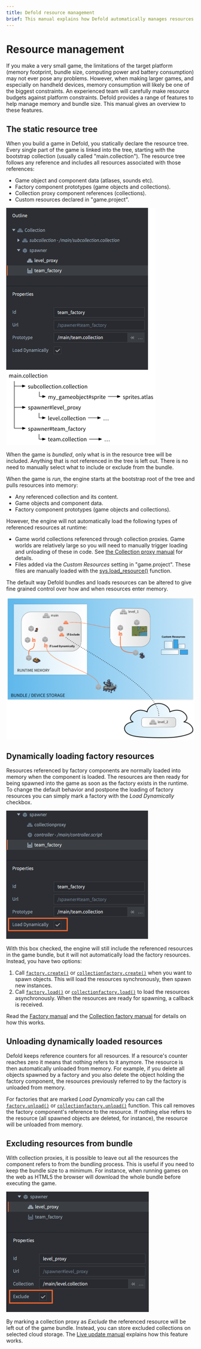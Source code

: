 ```yaml
---
title: Defold resource management
brief: This manual explains how Defold automatically manages resources and how you can manually manage loading of resources to adher to memory footprint and bundle size constraints.
---
```


# Resource management

If you make a very small game, the limitations of the target platform (memory footprint, bundle size, computing power and battery consumption) may not ever pose any problems. However, when making larger games, and especially on handheld devices, memory consumption will likely be one of the biggest constraints. An experienced team will carefully make resource budgets against platform constraints. Defold provides a range of features to help manage memory and bundle size. This manual gives an overview to these features.

## The static resource tree

When you build a game in Defold, you statically declare the resource tree. Every single part of the game is linked into the tree, starting with the bootstrap collection (usually called "main.collection"). The resource tree follows any reference and includes all resources associated with those references:

- Game object and component data (atlases, sounds etc).
- Factory component prototypes (game objects and collections).
- Collection proxy component references (collections).
- Custom resources declared in "game.project".

![Resource tree](images/resource/resource_tree.png)

When the game is *bundled*, only what is in the resource tree will be included. Anything that is not referenced in the tree is left out. There is no need to manually select what to include or exclude from the bundle.

When the game is *run*, the engine starts at the bootstrap root of the tree and pulls resources into memory:

- Any referenced collection and its content.
- Game objects and component data.
- Factory component prototypes (game objects and collections).

However, the engine will not automatically load the following types of referenced resources at runtime:

- Game world collections referenced through collection proxies. Game worlds are relatively large so you will need to manually trigger loading and unloading of these in code. See [the Collection proxy manual](/manuals/collection-proxy) for details.
- Files added via the *Custom Resources* setting in "game.project". These files are manually loaded with the [sys.load_resource()](/ref/sys/#sys.load_resource) function.

The default way Defold bundles and loads resources can be altered to give fine grained control over how and when resources enter memory.

![Resource loading](images/resource/loading.png)

## Dynamically loading factory resources

Resources referenced by factory components are normally loaded into memory when the component is loaded. The resources are then ready for being spawned into the game as soon as the factory exists in the runtime. To change the default behavior and postpone the loading of factory resources you can simply mark a factory with the *Load Dynamically* checkbox.

![Load dynamically](images/resource/load_dynamically.png)

With this box checked, the engine will still include the referenced resources in the game bundle, but it will not automatically load the factory resources. Instead, you have two options:

1. Call [`factory.create()`](/ref/factory/#factory.create) or [`collectionfactory.create()`](/ref/collectionfactory/#collectionfactory.create) when you want to spawn objects. This  will load the resources synchronously, then spawn new instances.
2. Call [`factory.load()`](/ref/factory/#factory.load) or [`collectionfactory.load()`](/ref/collectionfactory/#collectionfactory.load) to load the resources asynchronously. When the resources are ready for spawning, a callback is received.

Read the [Factory manual](/manuals/factory) and the [Collection factory manual](/manuals/collection-factory) for details on how this works.

## Unloading dynamically loaded resources

Defold keeps reference counters for all resources. If a resource's counter reaches zero it means that nothing refers to it anymore. The resource is then automatically unloaded from memory. For example, if you delete all objects spawned by a factory and you also delete the object holding the factory component, the resources previously referred to by the factory is unloaded from memory.

For factories that are marked *Load Dynamically* you can call the [`factory.unload()`](/ref/factory/#factory.unload) or [`collectionfactory.unload()`](/ref/collectionfactory/#collectionfactory.unload) function. This call removes the factory component's reference to the resource. If nothing else refers to the resource (all spawned objects are deleted, for instance), the resource will be unloaded from memory.

## Excluding resources from bundle

With collection proxies, it is possible to leave out all the resources the component refers to from the bundling process. This is useful if you need to keep the bundle size to a minimum. For instance, when running games on the web as HTML5 the browser will download the whole bundle before executing the game.

![Exclude](images/resource/exclude.png)

By marking a collection proxy as *Exclude* the referenced resource will be left out of the game bundle. Instead, you can store excluded collections on selected cloud storage. The [Live update manual](/manuals/live-update/) explains how this feature works.

